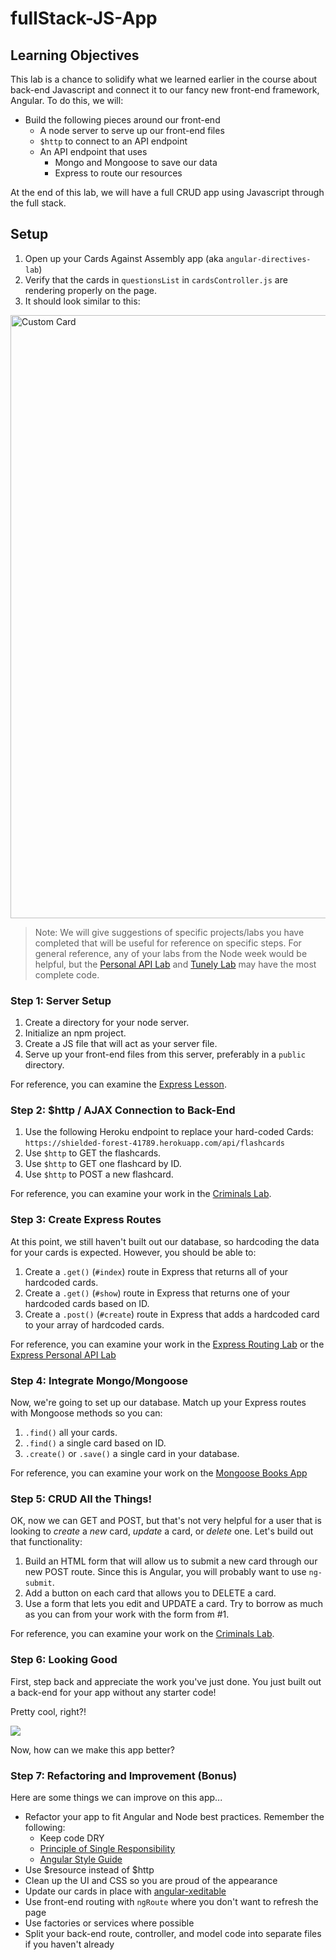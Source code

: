 # fullStack-JS-App

## Learning Objectives

This lab is a chance to solidify what we learned earlier in the course about back-end Javascript and connect it to our fancy new front-end framework, Angular.  To do this, we will:

* Build the following pieces around our front-end
    * A node server to serve up our front-end files
    * `$http` to connect to an API endpoint
    * An API endpoint that uses
      * Mongo and Mongoose to save our data
      * Express to route our resources

At the end of this lab, we will have a full CRUD app using Javascript through the full stack.

## Setup

1. Open up your Cards Against Assembly app (aka `angular-directives-lab`)
2. Verify that the cards in `questionsList` in `cardsController.js` are rendering properly on the page.
3. It should look similar to this:

<img width="965" alt="Custom Card" src="https://cloud.githubusercontent.com/assets/25366/9668827/a352dbf8-5238-11e5-8d00-80ccf02ca95c.png">

> Note: We will give suggestions of specific projects/labs you have completed that will be useful for reference on specific steps.  For general reference, any of your labs from the Node week would be helpful, but the [Personal API Lab](https://github.com/den-wdi-1/express-personal-api) and [Tunely Lab](https://github.com/den-wdi-1/tunely) may have the most complete code.

### Step 1: Server Setup

1. Create a directory for your node server.
2. Initialize an npm project.
2. Create a JS file that will act as your server file.
4. Serve up your front-end files from this server, preferably in a `public` directory.

For reference, you can examine the [Express Lesson](https://github.com/den-wdi-1/express).

### Step 2: $http / AJAX Connection to Back-End

1. Use the following Heroku endpoint to replace your hard-coded Cards: `https://shielded-forest-41789.herokuapp.com/api/flashcards`
2. Use `$http` to GET the flashcards.
3. Use `$http` to GET one flashcard by ID.
4. Use `$http` to POST a new flashcard.

For reference, you can examine your work in the [Criminals Lab](https://github.com/den-wdi-1/http-lab).

### Step 3: Create Express Routes

At this point, we still haven't built out our database, so hardcoding the data for your cards is expected.  However, you should be able to:

1. Create a `.get()` (`#index`) route in Express that returns all of your hardcoded cards.
2. Create a `.get()` (`#show`) route in Express that returns one of your hardcoded cards based on ID.
3. Create a `.post()` (`#create`) route in Express that adds a hardcoded card to your array of hardcoded cards.

For reference, you can examine your work in the [Express Routing Lab](https://github.com/den-wdi-1/express-routing-lab) or the [Express Personal API Lab](https://github.com/den-wdi-1/express-personal-api)

### Step 4: Integrate Mongo/Mongoose

Now, we're going to set up our database.  Match up your Express routes with Mongoose methods so you can:

1. `.find()` all your cards.
2. `.find()` a single card based on ID.
3. `.create()` or `.save()` a single card in your database.

For reference, you can examine your work on the [Mongoose Books App](https://github.com/den-wdi-1/mongoose-books-app) 

### Step 5: CRUD All the Things!

OK, now we can GET and POST, but that's not very helpful for a user that is looking to *create* a *new* card, *update* a card, or *delete* one.  Let's build out that functionality:

1. Build an HTML form that will allow us to submit a new card through our new POST route.  Since this is Angular, you will probably want to use `ng-submit`.
2. Add a button on each card that allows you to DELETE a card.
3. Use a form that lets you edit and UPDATE a card.  Try to borrow as much as you can from your work with the form from #1.

For reference, you can examine your work on the [Criminals Lab](https://github.com/den-wdi-1/http-lab).

### Step 6: Looking Good

First, step back and appreciate the work you've just done.  You just built out a back-end for your app without any starter code!

Pretty cool, right?!

![](http://i.imgur.com/M1nEp7h.gif)

Now, how can we make this app better?

### Step 7: Refactoring and Improvement (Bonus)

Here are some things we can improve on this app...

* Refactor your app to fit Angular and Node best practices.  Remember the following:
   * Keep code DRY
   * [Principle of Single Responsibility](https://en.wikipedia.org/wiki/Single_responsibility_principle)
   * [Angular Style Guide](https://github.com/den-wdi-1/angular-style-guide)
* Use $resource instead of $http
* Clean up the UI and CSS so you are proud of the appearance
* Update our cards in place with [angular-xeditable](https://vitalets.github.io/angular-xeditable/)
* Use front-end routing with `ngRoute` where you don't want to refresh the page
* Use factories or services where possible
* Split your back-end route, controller, and model code into separate files if you haven't already
